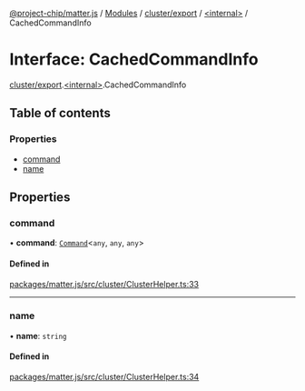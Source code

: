 [@project-chip/matter.js](../README.md) / [Modules](../modules.md) / [cluster/export](../modules/cluster_export.md) / [\<internal\>](../modules/cluster_export._internal_.md) / CachedCommandInfo

# Interface: CachedCommandInfo

[cluster/export](../modules/cluster_export.md).[\<internal\>](../modules/cluster_export._internal_.md).CachedCommandInfo

## Table of contents

### Properties

- [command](cluster_export._internal_.CachedCommandInfo.md#command)
- [name](cluster_export._internal_.CachedCommandInfo.md#name)

## Properties

### command

• **command**: [`Command`](cluster_export.Command.md)\<`any`, `any`, `any`\>

#### Defined in

[packages/matter.js/src/cluster/ClusterHelper.ts:33](https://github.com/project-chip/matter.js/blob/2d9f2165d2672864fda3496a6d0d5f93597f82c6/packages/matter.js/src/cluster/ClusterHelper.ts#L33)

___

### name

• **name**: `string`

#### Defined in

[packages/matter.js/src/cluster/ClusterHelper.ts:34](https://github.com/project-chip/matter.js/blob/2d9f2165d2672864fda3496a6d0d5f93597f82c6/packages/matter.js/src/cluster/ClusterHelper.ts#L34)
